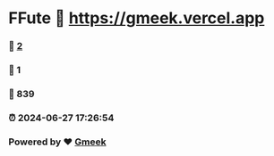 # FFute :link: https://gmeek.vercel.app 
### :page_facing_up: [2](https://gmeek.vercel.app/tag.html) 
### :speech_balloon: 1 
### :hibiscus: 839 
### :alarm_clock: 2024-06-27 17:26:54 
### Powered by :heart: [Gmeek](https://github.com/Meekdai/Gmeek)
